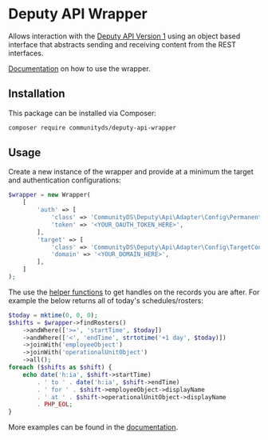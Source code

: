 # Deputy API Wrapper

Allows interaction with the [Deputy API Version 1](https://www.deputy.com/api-doc/Welcome) using an object based interface that abstracts sending and receiving content from the REST interfaces.

[Documentation](docs/index.md) on how to use the wrapper.

## Installation

This package can be installed via Composer:

```bash
composer require communityds/deputy-api-wrapper
```

## Usage

Create a new instance of the wrapper and provide at a minimum the target and authentication configurations:

```php
$wrapper = new Wrapper(
    [
        'auth' => [
            'class' => 'CommunityDS\Deputy\Api\Adapter\Config\PermanentToken',
            'token' => '<YOUR_OAUTH_TOKEN_HERE>',
        ],
        'target' => [
            'class' => 'CommunityDS\Deputy\Api\Adapter\Config\TargetConfig',
            'domain' => '<YOUR_DOMAIN_HERE>',
        ],
    ]
);
```

The use the [helper functions](docs/resources.md) to get handles on the records you are after.
For example the below returns all of today's schedules/rosters:

```php
$today = mktime(0, 0, 0);
$shifts = $wrapper->findRosters()
    ->andWhere(['>=', 'startTime', $today])
    ->andWhere(['<', 'endTime', strtotime('+1 day', $today)])
    ->joinWith('employeeObject')
    ->joinWith('operationalUnitObject')
    ->all();
foreach ($shifts as $shift) {
    echo date('h:ia', $shift->startTime)
        . ' to ' . date('h:ia', $shift->endTime)
        . ' for ' . $shift->employeeObject->displayName
        . ' at ' . $shift->operationalUnitObject->displayName
        . PHP_EOL;
}
```

More examples can be found in the [documentation](docs/index.md).

